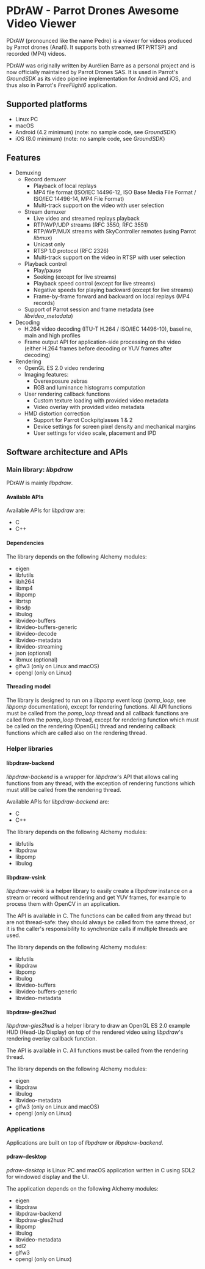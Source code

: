 # PDrAW - Parrot Drones Awesome Video Viewer

PDrAW (pronounced like the name Pedro) is a viewer for videos produced by
Parrot drones (Anafi). It supports both streamed (RTP/RTSP) and recorded
(MP4) videos.

PDrAW was originally written by Aurélien Barre as a personal project and is
now officially maintained by Parrot Drones SAS. It is used in Parrot's
_GroundSDK_ as its video pipeline implementation for Android and iOS, and thus
also in Parrot's _FreeFlight6_ application.

## Supported platforms

* Linux PC
* macOS
* Android (4.2 minimum) (note: no sample code, see _GroundSDK_)
* iOS (8.0 minimum) (note: no sample code, see _GroundSDK_)

## Features

* Demuxing
  * Record demuxer
    * Playback of local replays
    * MP4 file format (ISO/IEC 14496-12, ISO Base Media File Format /
    ISO/IEC 14496-14, MP4 File Format)
    * Multi-track support on the video with user selection
  * Stream demuxer
    * Live video and streamed replays playback
    * RTP/AVP/UDP streams (RFC 3550, RFC 3551)
    * RTP/AVP/MUX streams with SkyController remotes (using Parrot _libmux_)
    * Unicast only
    * RTSP 1.0 protocol (RFC 2326)
    * Multi-track support on the video in RTSP with user selection
  * Playback control
    * Play/pause
    * Seeking (except for live streams)
    * Playback speed control (except for live streams)
    * Negative speeds for playing backward (except for live streams)
    * Frame-by-frame forward and backward on local replays (MP4 records)
  * Support of Parrot session and frame metadata (see _libvideo_metadata_)
* Decoding
  * H.264 video decoding (ITU-T H.264 / ISO/IEC 14496-10), baseline, main
  and high profiles
  * Frame output API for application-side processing on the video (either
  H.264 frames before decoding or YUV frames after decoding)
* Rendering
  * OpenGL ES 2.0 video rendering
  * Imaging features:
    * Overexposure zebras
    * RGB and luminance histograms computation
  * User rendering callback functions
    * Custom texture loading with provided video metadata
    * Video overlay with provided video metadata
  * HMD distortion correction
    * Support for Parrot Cockpitglasses 1 & 2
    * Device settings for screen pixel density and mechanical margins
    * User settings for video scale, placement and IPD

## Software architecture and APIs

### Main library: _libpdraw_

PDrAW is mainly _libpdraw_.

#### Available APIs

Available APIs for *libpdraw* are:

* C
* C++

#### Dependencies

The library depends on the following Alchemy modules:

* eigen
* libfutils
* libh264
* libmp4
* libpomp
* librtsp
* libsdp
* libulog
* libvideo-buffers
* libvideo-buffers-generic
* libvideo-decode
* libvideo-metadata
* libvideo-streaming
* json (optional)
* libmux (optional)
* glfw3 (only on Linux and macOS)
* opengl (only on Linux)

#### Threading model

The library is designed to run on a _libpomp_ event loop (_pomp_loop_, see
_libpomp_ documentation), except for rendering functions. All API functions
must be called from the _pomp_loop_ thread and all callback functions are
called from the _pomp_loop_ thread, except for rendering function which must
be called on the rendering (OpenGL) thread and rendering callback functions
which are called also on the rendering thread.

### Helper libraries

#### libpdraw-backend

_libpdraw-backend_ is a wrapper for _libpdraw_'s API that allows calling
functions from any thread, with the exception of rendering functions which
must still be called from the rendering thread.

Available APIs for _libpdraw-backend_ are:

* C
* C++

The library depends on the following Alchemy modules:

* libfutils
* libpdraw
* libpomp
* libulog

#### libpdraw-vsink

_libpdraw-vsink_ is a helper library to easily create a _libpdraw_ instance
on a stream or record without rendering and get YUV frames, for example to
process them with OpenCV in an application.

The API is available in C. The functions can be called from any thread but
are not thread-safe: they should always be called from the same thread,
or it is the caller's responsibility to synchronize calls if multiple threads
are used.

The library depends on the following Alchemy modules:

* libfutils
* libpdraw
* libpomp
* libulog
* libvideo-buffers
* libvideo-buffers-generic
* libvideo-metadata

#### libpdraw-gles2hud

_libpdraw-gles2hud_ is a helper library to draw an OpenGL ES 2.0 example HUD
(Head-Up Display) on top of the rendered video using _libpdraw_'s rendering
overlay callback function.

The API is available in C. All functions must be called from the rendering
thread.

The library depends on the following Alchemy modules:

* eigen
* libpdraw
* libulog
* libvideo-metadata
* glfw3 (only on Linux and macOS)
* opengl (only on Linux)

### Applications

Applications are built on top of _libpdraw_ or _libpdraw-backend_.

#### pdraw-desktop

_pdraw-desktop_ is Linux PC and macOS application written in C using SDL2 for
windowed display and the UI.

The application depends on the following Alchemy modules:

* eigen
* libpdraw
* libpdraw-backend
* libpdraw-gles2hud
* libpomp
* libulog
* libvideo-metadata
* sdl2
* glfw3
* opengl (only on Linux)
